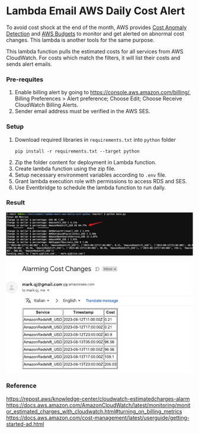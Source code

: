 # Lambda Email AWS Daily Cost Alert

To avoid cost shock at the end of the month, AWS provides [Cost Anomaly Detection](https://docs.aws.amazon.com/cost-management/latest/userguide/getting-started-ad.html) and [AWS Budgets](https://aws.amazon.com/aws-cost-management/aws-budgets/) to monitor and get alerted on abnormal cost changes. This lambda is another tools for the same purpose.

This lambda function pulls the estimated costs for all services from AWS CloudWatch. For costs which match the filters, it will list their costs and sends alert emails.



### Pre-requites

1. Enable billing alert by going to https://console.aws.amazon.com/billing/, Billing Preferences > Alert preference; Choose Edit; Choose Receive CloudWatch Billing Alerts.
2. Sender email address must be verified in the AWS SES.

### Setup
1. Download required libraries in `requirements.txt` into `python` folder
    ```
    pip install -r requirements.txt --target python
    ```
2. Zip the folder content for deployment in Lambda function.
3. Create lambda function using the zip file.
4. Setup necessary environment variables according to `.env` file.
5. Grant lambda execution role with permissions to access RDS and SES.
6. Use Eventbridge to schedule the lambda function to run daily.

### Result

![image-20230814130801001](./assets.README/image-20230814130801001.png)

![Snipaste_2023-08-14_13-05-32](./assets.README/Snipaste_2023-08-14_13-05-32.jpg)


### Reference

https://repost.aws/knowledge-center/cloudwatch-estimatedcharges-alarm
https://docs.aws.amazon.com/AmazonCloudWatch/latest/monitoring/monitor_estimated_charges_with_cloudwatch.html#turning_on_billing_metrics
https://docs.aws.amazon.com/cost-management/latest/userguide/getting-started-ad.html
